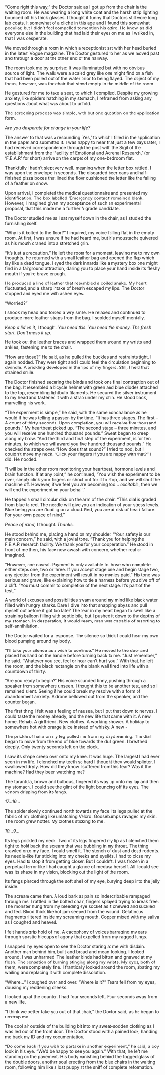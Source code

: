   

“Come right this way,” the Doctor said as I got up from the chair in the waiting room. He was wearing a long white coat and the harsh strip lighting bounced off his thick glasses. I thought it funny that Doctors still wore long lab coats. It somewhat of a cliché in this age and I found this somewhat peculiar, but I didn’t feel compelled to mention his attire. He knew, as did everyone else in the building that had laid their eyes on me as I walked in, that I was desperate. 

We moved through a room in which a receptionist sat with her head buried in the latest Vogue magazine. The Doctor gestured to her as we moved past and through a door at the other end of the hallway. 

The room took me by surprise: It was illuminated but with no obvious source of light. The walls were a scaled grey like one might find on a fish that had been pulled out of the water prior to being flayed. The object of my focus, however, was the chair that stood empty in the middle of the room. 

He gestured for me to take a seat, to which I complied. Despite my growing anxiety, like spiders hatching in my stomach, I reframed from asking any questions about what was about to unfold. 

The screening process was simple, with but one question on the application form. 

*Are you desperate for change in your life?* 

The answer to that was a resounding ‘Yes,’ to which I filled in the application in the paper and submitted it. I was happy to hear that just a few days later, I had received correspondence through the post with the Sigil of the establishment from the ‘Facility of Emotional and Adrenal Research,’ (or ‘F.E.A.R’ for short) arrive on the carpet of my one-bedroom flat. 

Thankfully I hadn’t slept very well, meaning when the letter box rattled, I was upon the envelope in seconds. The discarded beer cans and half-finished pizza boxes that lined the floor cushioned the letter like the falling of a feather on snow. 

Upon arrival, I completed the medical questionnaire and presented my identification. The box labelled ‘Emergency contact’ remained blank. However, I imagined given my acceptance of such an experimental proposal, that this made me a further A grade candidate. 

The Doctor studied me as I sat myself down in the chair, as I studied the furnishing itself.

“Why is it bolted to the floor?” I inquired, my voice falling flat in the empty room. At first, I was unsure if he had heard me, but his moustache quivered as his mouth craned into a stretched grin. 

“It’s just a precaution.” He left the room for a moment, leaving me to my own thoughts. He returned with a small leather bag and opened the flap which lay like a dead tongue. I eyed the dark innards like a mystery box one might find in a fairground attraction, daring you to place your hand inside its fleshy mouth if you’re brave enough. 

He produced a line of leather that resembled a coiled snake. My heart fluctuated, and a sharp intake of breath escaped my lips. The Doctor stopped and eyed me with ashen eyes. 

“Worried?”

I shook my head and forced a wry smile. He relaxed and continued to produce more leather straps from the bag. I scolded myself mentally. 

*Keep a lid on it,* I thought. *You need this. You need the money. The fresh start. Don’t mess it up.* 

He took out the leather braces and wrapped them around my wrists and ankles, fastening me to the chair. 

“How are those?” He said, as he pulled the buckles and restraints tight. I again nodded. They were tight and I could feel the circulation beginning to dwindle. A prickling developed in the tips of my fingers. Still, I held that strained smile.

The Doctor finished securing the binds and took one final contraption out of the bag. It resembled a bicycle helmet with green and blue diodes attached to the top, resembling lightbulb filaments. He secured the silver instrument to my head and fastened it with a strap under my chin. He stood back, marvelling his work. 

“The experiment is simple,” he said, with the same nonchalance as he would if he was telling a passer-by the time. “It has three stages. The first – A count of thirty seconds. Upon completion,  you will receive five thousand pounds.” My heartbeat picked up. “The second stage – three minutes, and you will receive one hundred thousand pounds.” Sweat began to creep along my brow. “And the third and final step of the experiment, is for ten minutes, to which we will award you five hundred thousand pounds.” He checked the straps over. “How does that sound?” I tried to nod, but I couldn’t move my neck. “Click your fingers if you are happy with that?” I did. He nodded. 

“I will be in the other room monitoring your heartbeat, hormone levels and brain function. If at any point,” he continued, “You wish the experiment to be over, simply click your fingers or shout out for it to stop, and we will shut the machine off. However, if we feel you are becoming too… *excitable*, then we will end the experiment on your behalf.”  

He tapped a small circular disk on the arm of the chair. “This dial is graded from blue to red. The needle will give you an indication of your stress levels. Blue being you are floating on a cloud. Red, you are at risk of heart failure. For your own peace of mind.” 

*Peace of mind,* I thought. *Thanks.* 

He stood behind me, placing a hand on my shoulder. “Your safety is our main concern,” he said, with a jovial tone. “Thank you for helping the F.E.A.R research facility. We thank you for your cooperation.” He stood in front of me then, his face now awash with concern, whether real or imagined. 

“However, one caveat. Payment is only available to those who complete either steps one, two or three. If you accept stage one and begin stage two, any ejection from the experiment will result in no monies paid.” His tone was serious and grave, like explaining how to tie a harness before you dive off of a cliff. “You must commit to completion of the next stage. It’s part of the test.” 

A world of excuses and possibilities swam around my mind like black water filled with hungry sharks. Dare I dive into that snapping abyss and pull myself out before it got too late? The fear in my heart began to swell like a straining balloon filling with septic bile, but I pushed it down to the depths of my stomach. In desperation, it would seem, man was capable of resorting to self-annihilation. 

The Doctor waited for a response. The silence so thick I could hear my own blood pumping  around my body. 

“I’ll take your silence as a wish to continue.” He moved to the door and placed his hand on the handle before turning back to me. “Just remember,” he said. “Whatever you see, feel or hear can’t hurt you.” With that, he left the room, and the black rectangle on the blank wall fired into life with a countdown of thirty. 

“Are you ready to begin?” His voice sounded tinny, pushing through a speaker from somewhere unseen. I thought this to be another test, and so I remained silent. Seeing if he could break my resolve with a form of abandonment anxiety. A drone bellowed out from the speaker, and the counter began. 

The first thing I felt was a feeling of nausea, but I put that down to nerves. I could taste the money already, and the new life that came with it. A new home. Rehab. A girlfriend. New clothes. A working shower. A holiday to somewhere hot with orange juice instead of whisky. A new -

The prickle of hairs on my leg pulled me from my daydreaming. The dial began to move from the end of blue towards the dull green. I breathed deeply. Only twenty seconds left on the clock. 

I saw its shape creep over onto my knee. It was huge. The largest I had ever seen in my life. I clenched my teeth so hard I thought they would splinter. I swallowed dryly. How did they know I suffered from this fear? Was it the machine? Had they been watching me? 

The tarantula, brown and bulbous, fingered its way up onto my lap and then my stomach. I could see the glint of the light bouncing off its eyes. The venom dripping from its fangs. 

*17…16…*

The spider slowly continued north towards my face. Its legs pulled at the fabric of my clothing like unlatching Velcro. Goosebumps ravaged my skin. The room grew hotter. My clothes sticking to me. 

*10…9…*

Its legs prickled my neck. Two of its legs fingered my lip as I clenched them tight to hold back the scream that was bubbling in my throat. The thing crawled onto my face. I could smell it. The stench of dust and dead rodents. Its needle-like fur sticking into my cheeks and eyelids. I had to close my eyes. Had to stop it from getting closer. But I couldn’t. I was frozen in a perpetual terror like I had caught a glance of medusa herself. All I could see was its shape in my vision, blocking out the light of the room.  

Its fangs pierced through the soft shell of my eye, burying deep into the jelly inside. 

The scream came then. A loud bark as pain so indescribable rampaged through me. I rattled in the bolted chair, fingers splayed trying to break free. The monster hung from my bleeding eye socket as it chewed and suckled and fed. Blood thick like hot jam seeped from the wound. Gelatinous fragments filtered inside my screaming mouth. Copper mixed with my saliva as I coughed and heaved. 

I felt hands grip hold of me. A cacophony of voices barraging my ears through spastic hiccups of agony that expelled from my ragged lungs. 

I snapped my eyes open to see the Doctor staring at me with disdain. Another man behind him, built and broad and mean-looking. I looked around. I was unharmed. The leather binds had bitten and gnawed at my flesh. The sensation of burning stinging along my wrists. My eyes, both of them, were completely fine. I frantically looked around the room, abating my wailing and replacing it with complete dissolution. 

“Where…” I coughed over and over. “Where is it?” Tears fell from my eyes, dousing my reddening cheeks. 

I looked up at the counter. I had four seconds left. Four seconds away from a new life. 

“I think we better take you out of that chair,” the Doctor said, as he began to unstrap me. 

The cool air outside of the building bit into my sweat-sodden clothing as I was led out of the front door. The Doctor stood with a pained look, handing me back my ID and my documentation. 

“Do come back if you wish to partake in another experiment,” he said, a coy look in his eye. “We’d be happy to see you again.” With that, he left me standing on the pavement. His body vanishing behind the fogged glass of the double doors, another soul erecting from the blue chairs in the waiting room, following him like a lost puppy at the sniff of complete reformation.